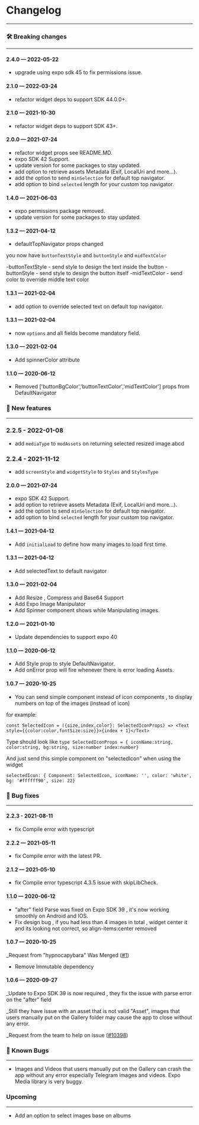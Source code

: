 # Changelog
-----------------------------------------

### 🛠 Breaking changes
-----------------------------------------

#### 2.4.0 — 2022-05-22
- upgrade using expo sdk 45 to fix permissions issue.


#### 2.1.0 — 2022-03-24
- refactor widget deps to support SDK 44.0.0+.


#### 2.1.0 — 2021-10-30
- refactor widget deps to support SDK 43+.

#### 2.0.0 — 2021-07-24
- refactor widget props see README.MD.
- expo SDK 42 Support.
- update version for some packages to stay updated.
- add option to retrieve assets Metadata (Exif, LocalUri and more...).
- add the option to send `minSelection` for default top navigator.
- add option to bind `selected` length for your custom top navigator.


#### 1.4.0 — 2021-06-03
- expo permissions package removed.
- update version for some packages to stay updated.

#### 1.3.2 — 2021-04-12
- defaultTopNavigator props changed

you now have `buttonTextStyle` and  `buttonStyle` and `midTextColor`

-buttonTextStyle - send style to design the text inside the button
-buttonStyle - send style to design the button itself
-midTextColor - send color to override middle text color


#### 1.3.1 — 2021-02-04
- add option to override selected text on default top navigator.

#### 1.3.1 — 2021-02-04
- now `options` and all fields become mandatory field.

#### 1.3.0 — 2021-02-04
- Add spinnerColor attribute

#### 1.1.0 — 2020-06-12
- Removed ['buttonBgColor','buttonTextColor','midTextColor'] props from DefaultNavigator

### 🎉 New features
-----------------------------------------

### 2.2.5 - 2022-01-08
- add `mediaType` to `modAssets` on returning selected resized image.abcd

### 2.2.4 - 2021-11-12
- add `screenStyle` and `widgetStyle` to `Styles` and `StylesType`

#### 2.0.0 — 2021-07-24
- expo SDK 42 Support.
- add option to retrieve assets Metadata (Exif, LocalUri and more...).
- add the option to send `minSelection` for default top navigator.
- add option to bind `selected` length for your custom top navigator.

#### 1.4.1 — 2021-04-12
-  Add `initialLoad` to define how many images to load first time.

#### 1.3.1 — 2021-04-12
-  Add selectedText to default navigator

#### 1.3.0 — 2021-02-04
-  Add Resize , Compress and Base64 Support
-  Add Expo Image Manipulator
-  Add Spinner component shows while Manipulating images.

#### 1.2.0 — 2021-01-10
-  Update dependencies to support expo 40

#### 1.1.0 — 2020-06-12

-  Add Style prop to style DefaultNavigator.
-  Add onError prop will fire whenever there is error loading Assets.

#### 1.0.7 — 2020-10-25
- You can send simple component instead of icon components ,
  to display numbers on top of the images (instead of icon)

for example:

`const SelectedIcon = ({size,index,color}: SelectedIconProps) => <Text style={{color:color,fontSize:size}}>{index + 1}</Text>`

Type should look like
`type SelectedIconProps = {
iconName:string,
color:string,
bg:string,
size:number
index:number}`

And just send this simple component on "selectedIcon" when using the widget

`selectedIcon: {
Component: SelectedIcon,
iconName: '',
color: 'white',
bg: '#ffffff90',
size: 22}`


### 🐛 Bug fixes
-----------------------------------------
#### 2.2.3 - 2021-08-11
- fix Compile error with typescript 

#### 2.2.2 — 2021-05-11
- fix Compile error with the latest PR.

#### 2.1.2 — 2021-05-10
- fix Compile error typescript 4.3.5 issue with skipLibCheck.

#### 1.1.0 — 2020-06-12

- "after" field Parse was fixed on Expo SDK 39 , it's now working smoothly on Android and IOS.
- Fix design bug , if you had less than 4 images in total , widget center it and its looking not correct, so align-items:center removed

#### 1.0.7 — 2020-10-25

_Request from "hypnocapybara" Was Merged ([#1](https://github.com/natysoz/expo-images-picker/pull/1))
- Remove Immutable dependency

#### 1.0.6 — 2020-09-27

_Update to Expo SDK 39 is now required , they fix the issue with parse error on the "after" field

_Still they have issue with an asset that is not valid "Asset",
images that users manually put on the Gallery folder may cause the app to close without any error.

_Request from the team to help on  issue ([#10398](https://github.com/expo/expo/issues/10398))


### 🐛 Known Bugs
-----------------------------------------
* Images and Videos that users manually put on the Gallery
  can crash the app without any error especially Telegram images and videos.
  Expo Media library is very buggy.

### Upcoming
-----------------------------------------
- Add an option to select images base on albums
